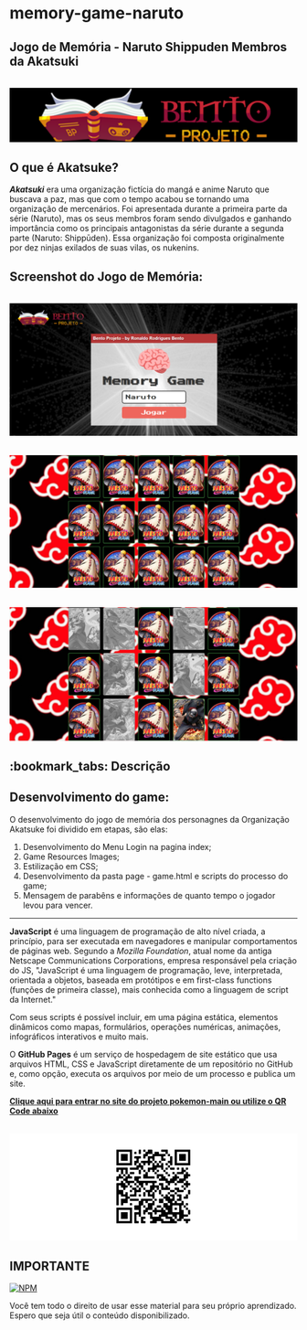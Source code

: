 # memory-game-naruto

## Jogo de Memória - Naruto Shippuden Membros da Akatsuki

 <br><img src="logo-bento-projeto.png" alt="logo bento-projeto no formato png"><br>

## O que é Akatsuke?

_**Akatsuki**_ era uma organização fictícia do mangá e anime Naruto que buscava a paz, mas que com o tempo acabou se tornando uma organização de mercenários. Foi apresentada durante a primeira parte da série (Naruto), mas os seus membros foram sendo divulgados e ganhando importância como os principais antagonistas da série durante a segunda parte (Naruto: Shippūden). Essa organização foi composta originalmente por dez ninjas exilados de suas vilas, os nukenins.

## Screenshot do Jogo de Memória:

<br><img src="tela.png" alt="tela no formato png"><br>

<br><img src="tela2.png" alt="tela no formato png"><br>

<br><img src="tela3.png" alt="tela no formato png"><br>

<h2>:bookmark_tabs: Descrição</h2>
 
## Desenvolvimento do game:
<p>O desenvolvimento do jogo de memória dos personagnes da Organização Akatsuke foi dividido em etapas, são elas:</p>

1. Desenvolvimento do Menu Login na pagina index;
2. Game Resources Images;
3. Estilização em CSS;
4. Desenvolvimento da pasta page - game.html e scripts do processo do game;
5. Mensagem de parabêns e informações de quanto tempo o jogador levou para vencer.

***

 <p><strong>JavaScript</strong> é uma linguagem de programação de alto nível criada, a princípio, para ser executada em navegadores e manipular comportamentos de páginas web.
 Segundo a <em>Mozilla Foundation</em>, atual nome da antiga Netscape Communications Corporations, empresa responsável pela criação do JS, "JavaScript é uma linguagem de programação, leve, interpretada, orientada a objetos, baseada em protótipos e em first-class functions (funções de primeira classe), mais conhecida como a linguagem de script da Internet."

Com seus scripts é possível incluir, em uma página estática, elementos dinâmicos como mapas, formulários, operações numéricas, animações, infográficos interativos e muito mais.

O <strong>GitHub Pages</strong> é um serviço de hospedagem de site estático que usa arquivos HTML, CSS e JavaScript diretamente de um repositório no GitHub e, como opção, executa os arquivos por meio de um processo e publica um site.</p>

<a href="https://ronaldobento.github.io/memory-game-naruto/" target="_blank" rel="external" title="Clique aqui para entrar no site do game memory-game-naruto"><strong>Clique aqui para entrar no site do projeto pokemon-main ou utilize o QR Code abaixo</strong></a>

<br><img src="frame.png" alt="tela do QR code no formato png"><br>

## IMPORTANTE 
 
  [![NPM](https://img.shields.io/npm/l/react)](https://github.com/RonaldoBento/memory-game-naruto/blob/main/LICENSE) 
  
 <p>Você tem todo o direito de usar esse material para seu próprio aprendizado. Espero que seja útil o conteúdo disponibilizado.</p> 

